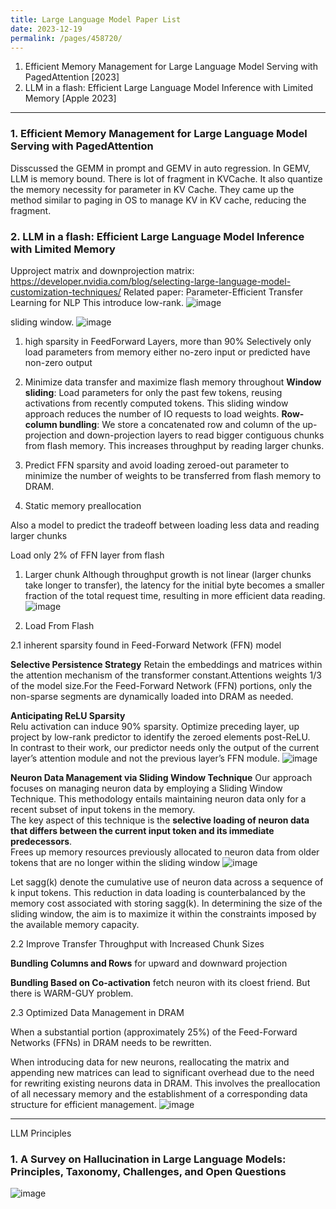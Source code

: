 ```yaml
---
title: Large Language Model Paper List
date: 2023-12-19
permalink: /pages/458720/
---
```


1. Efficient Memory Management for Large Language Model Serving with PagedAttention [2023]
2. LLM in a flash: Efficient Large Language Model Inference with Limited Memory [Apple 2023]

---
### 1. Efficient Memory Management for Large Language Model Serving with PagedAttention
Disscussed the GEMM in prompt and GEMV in auto regression.
In GEMV, LLM is memory bound. There is lot of fragment in KVCache.
It also quantize the memory necessity for parameter in KV Cache.
They came up the method similar to paging in OS to manage KV in KV cache, reducing the fragment.

### 2. LLM in a flash: Efficient Large Language Model Inference with Limited Memory

Upproject matrix and downprojection matrix:
https://developer.nvidia.com/blog/selecting-large-language-model-customization-techniques/
Related paper:
Parameter-Efficient Transfer Learning for NLP
This introduce low-rank.
![image](https://github.com/hitqshao/qishao-notes/assets/23403286/14c7f4b6-7709-48b9-9871-77296acb8e19)

sliding window.
![image](https://github.com/hitqshao/qishao-notes/assets/23403286/b3d007ea-743d-445b-8236-8e1aaaea816e)

1. high sparsity in FeedForward Layers, more than 90%
   Selectively only load parameters from memory either no-zero input or predicted have non-zero output 
2. Minimize data transfer and maximize flash memory throughout
   **Window sliding**: Load parameters for only the past few tokens, reusing activations from recently computed tokens. This sliding window approach reduces the number of IO requests to load weights.
   **Row-column bundling**: We store a concatenated row and column of the up-projection and down-projection layers to read bigger contiguous chunks from flash memory. This increases throughput by reading larger chunks.

3. Predict FFN sparsity and avoid loading zeroed-out parameter
   to minimize the number of weights to be transferred from flash memory to DRAM.

4. Static memory preallocation

Also a model to predict the tradeoff between loading less data and reading larger chunks

Load only 2% of FFN layer from flash

1. Larger chunk
  Although throughput growth is not linear (larger chunks take longer to transfer), the latency for the initial byte becomes a smaller fraction of the total request time, resulting in more efficient data reading.
![image](https://github.com/hitqshao/qishao-notes/assets/23403286/de3b1b16-fc7e-4ce9-bba6-aa6ad2bccf34)

2. Load From Flash
   
  2.1  inherent sparsity found in Feed-Forward Network (FFN) model
  
   **Selective Persistence Strategy**
      Retain the embeddings and matrices within the attention mechanism of the transformer constant.Attentions weights 1/3 of the model size.For the Feed-Forward Network (FFN) portions, only the non-sparse segments are dynamically loaded into DRAM as needed.
   
   **Anticipating ReLU Sparsity**   
      Relu activation can induce 90% sparsity. Optimize preceding layer, up project by low-rank predictor to identify the zeroed elements post-ReLU.   
      In contrast to their work, our predictor needs only the output of the current layer’s attention module and not the previous layer’s FFN module.
![image](https://github.com/hitqshao/qishao-notes/assets/23403286/85f3c2dc-a352-4506-b4d4-08abb896e8c7)


   **Neuron Data Management via Sliding Window Technique**
     Our approach focuses on managing neuron data by employing a Sliding Window Technique. This methodology entails maintaining neuron data only for a recent subset of input tokens in the memory.   
    The key aspect of this technique is the **selective loading of neuron data that differs between the current input token and its immediate predecessors**.   
    Frees up memory resources previously allocated to neuron data from older tokens that are no longer within the sliding window
    ![image](https://github.com/hitqshao/qishao-notes/assets/23403286/10b9ef42-5aac-4826-9247-b90ad9a171e7)

   Let sagg(k) denote the cumulative use of neuron data across a sequence of k input tokens.
   This reduction in data loading is counterbalanced by the memory cost associated with storing sagg(k). In determining the size of the sliding window, the aim is to maximize it within the constraints imposed by the available memory capacity.

  2.2 Improve Transfer Throughput with Increased Chunk Sizes
  
   **Bundling Columns and Rows** for upward and downward projection
      
   **Bundling Based on Co-activation** fetch neuron with its cloest friend. But there is WARM-GUY problem.
      
  2.3 Optimized Data Management in DRAM
  
  When a substantial portion (approximately 25%) of the Feed-Forward Networks (FFNs) in DRAM needs to be rewritten. 
      
  When introducing data for new neurons, reallocating the matrix and appending new matrices can lead to significant overhead due to the need for rewriting existing neurons data in DRAM. This involves the preallocation of all necessary memory and the establishment of a corresponding data structure for efficient management.
![image](https://github.com/hitqshao/qishao-notes/assets/23403286/39b7adfe-fad8-4bd3-9be3-f084c260fcec)

---
LLM Principles
### 1. A Survey on Hallucination in Large Language Models: Principles, Taxonomy, Challenges, and Open Questions
![image](https://github.com/hitqshao/qishao-notes/assets/23403286/35d4a401-2b5f-43ea-8070-8d1043f9d8e2)

